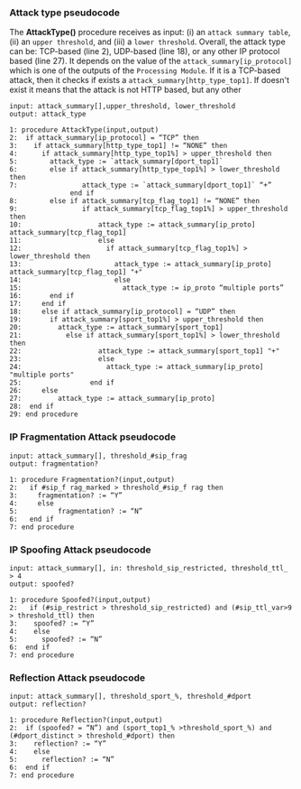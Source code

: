 ### Attack type pseudocode ###

The **AttackType()** procedure receives as input: (i) an `attack summary table`, (ii) an `upper threshold`, and (iii) a `lower threshold`. Overall, the attack type can be: TCP-based (line 2), UDP-based (line 18), or any other IP protocol based (line 27). It depends on the value of the `attack_summary[ip_protocol]` which is one of the outputs of the `Processing Module`. If it is a TCP-based attack, then it checks if exists a `attack_summary[http_type_top1]`. If doesn't exist it means that the attack is not HTTP based, but any other 

~~~
input: attack_summary[],upper_threshold, lower_threshold
output: attack_type

1: procedure AttackType(input,output)
2:  if attack_summary[ip_protocol] = “TCP” then
3:    if attack_summary[http_type_top1] != “NONE” then
4:      if attack_summary[http_type_top1%] > upper_threshold then
5:        attack_type := `attack_summary[dport_top1]`
6:        else if attack_summary[http_type_top1%] > lower_threshold then
7:                attack_type := `attack_summary[dport_top1]` “+” 
               end if
8:        else if attack_summary[tcp_flag_top1] != “NONE” then
9:                if attack_summary[tcp_flag_top1%] > upper_threshold then
10:                   attack_type := attack_summary[ip_proto] attack_summary[tcp_flag_top1]
11:                   else 
12:                     if attack_summary[tcp_flag_top1%] > lower_threshold then 
13:                       attack_type := attack_summary[ip_proto] attack_summary[tcp_flag_top1] "+"
14:                       else
15:                         attack_type := ip_proto “multiple ports” 
16:       end if
17:     end if
18:     else if attack_summary[ip_protocol] = “UDP” then
19:       if attack_summary[sport_top1%] > upper_threshold then 
20:         attack_type := attack_summary[sport_top1]
21:           else if attack_summary[sport_top1%] > lower_threshold then 
22:                   attack_type := attack_summary[sport_top1] "+"
23:                   else
24:                     attack_type := attack_summary[ip_proto] "multiple ports"
25:                 end if
26:     else
27:         attack_type := attack_summary[ip_proto]
28:  end if
29: end procedure
~~~

### IP Fragmentation Attack pseudocode ###

~~~
input: attack_summary[], threshold_#sip_frag 
output: fragmentation?

1: procedure Fragmentation?(input,output)
2:   if #sip_f rag_marked > threshold_#sip_f rag then
3:     fragmentation? := “Y” 
4:     else
5:          fragmentation? := “N” 
6:   end if
7: end procedure
~~~

### IP Spoofing Attack pseudocode ###
~~~
input: attack_summary[], in: threshold_sip_restricted, threshold_ttl_ > 4
output: spoofed?

1: procedure Spoofed?(input,output)
2:   if (#sip_restrict > threshold_sip_restricted) and (#sip_ttl_var>9 > threshold_ttl) then 
3:    spoofed? := “Y”
4:    else
5:      spoofed? := “N” 
6:  end if
7: end procedure
~~~

### Reflection Attack pseudocode ###
~~~
input: attack_summary[], threshold_sport_%, threshold_#dport 
output: reflection?

1: procedure Reflection?(input,output)
2:  if (spoofed? = “N”) and (sport_top1_% >threshold_sport_%) and (#dport_distinct > threshold_#dport) then
3:    reflection? := “Y” 
4:    else
5:      reflection? := “N” 
6:  end if
7: end procedure
~~~

